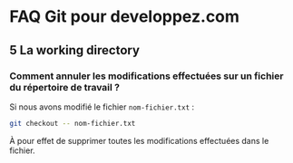 # FAQ Git pour developpez.com

## 5 La working directory

### Comment annuler les modifications effectuées sur un fichier du répertoire de travail ?

Si nous avons modifié le fichier `nom-fichier.txt` :

```bash
git checkout -- nom-fichier.txt
```

À pour effet de supprimer toutes les modifications effectuées dans le fichier.
